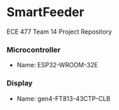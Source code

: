 # SmartFeeder
ECE 477 Team 14 Project Repository


### Microcontroller
* Name: ESP32-WROOM-32E

### Display
* Name: gen4-FT813-43CTP-CLB